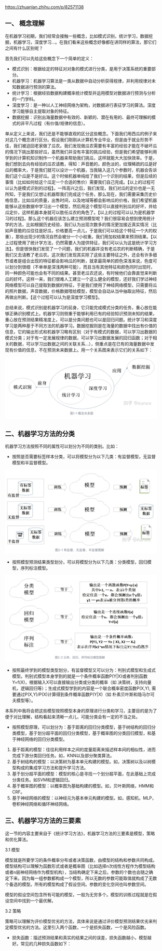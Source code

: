https://zhuanlan.zhihu.com/p/82571138

## 一、 概念理解

在机器学习初期，我们经常会接触一些概念，比如模式识别，统计学习，数据挖掘，机器学习，深度学习...。在我们看来这些概念好像都在讲同样的算法，那它们之间有什么区别呢？

首先我们可以先给这些概念下一个简单的定义：

- 模式识别：根据给定的特征对对象的模式进行分类，是用于决策系统的重要部分。
- 机器学习：机器学习算法是一类从数据中自动分析获得规律，并利用规律对未知数据进行预测的算法。
- 统计学习：根据经验数据构建概率统计模型并运用模型对数据进行预测与分析的一门学科。
- 深度学习：是一种以人工神经网络为架构，对数据进行表征学习的算法。深度学习能够自主提取对象的特征。
- 数据挖掘：识别出海量数据中有效的、新颖的、潜在有用的、最终可理解的模式的非平凡过程（有价值/规律的信息）。

单从定义上来说，我们还是不能够直观的区分这些概念。下面我们用西瓜的例子来对这几个概念进行区分。假设我们刚刚从计算机专业毕业，但是由于就业形势不佳，我们被迫回老家做了瓜农。我们发现做瓜农需要有丰富的经验才能在不破坏瓜的情况下挑出那些好瓜，虽然我们并没有丰富的挑瓜经验，但是我们希望能够利用学到的计算机知识制作一个机器来帮助我们挑瓜，这样就能大大加快效率。于是，我们想到去向有经验的瓜农请教，得知：声音脆的，颜色淡的，纹理稀疏的瓜是好瓜的概率大，于是我们就可以设计一个机器，当我输入这几个参数时，机器会告诉我们这个瓜是不是好瓜。这个时候机器单纯给了我们一个识别的结果，但是后续的事情（比如如何给这个瓜定一个合适的售价）需要我们自己完成。【以上的过程可以认为是模式识别的过程】。一阵高兴之后，我们发现，我们对瓜的定价也是一无所知，于是我们又想让机器帮我们完成这个任务，那么现在，我们需要采集历史价格信息，比如瓜的质量，出售时间，以及地域等都会影响瓜的价格，我们希望机器能够从这些数据中学习出一个模型，然后用这个模型可以直接判别瓜的好坏，并给瓜定价，这样机器本身就可以胜任瓜农的角色了。【以上的过程可以认为是机器学习的过程】。那么这个机器应该怎么建立预测模型呢？我们很容易会想到使用统计学的方法，比如根据历史经验，我们认为出现次数多的情况更加接近真实情况（比如声音脆的瓜往往是好瓜，价格要高一点儿，于是我们可以给这个特征一个大的权重），那些出现少的情况自然会被分一个小权重。我们用加权结果来预测结果。【以上过程使用了统计学方法，仍然需要人为提供特征，我们可以认为这是统计学习方法】。但是很快我们发现了一个问题，我们的机器并没有老瓜农的判断精确，于是我们又去请教了老瓜农。这次我们发现其实除了这些主要特征之外，还会有许多细节或者是组合出现的特征都会影响瓜的判断，就拿最简单的颜色深浅来说，色度可以划分到很细（不单单是深浅两种可能），而且当有其他特征和颜色同时出现时，同一种颜色可能也会有不同的结果。甚至老瓜农还说，有时候他们会靠直觉来判断瓜的好坏。这样一来，我们很难人工建立一个这么健全的模型，还好我们学过神经网络模型可以自己提取到数据的特征，于是我们使用了神经网络模型，只需要将瓜的照片数据，声音数据，价格数据喂给模型，模型会自动从当中抽取出特征，然后再做出判断。【这个过程可以认为是深度学习模型】。

总结来说，模式识别是机器学习的前身，它只能完成模式分类的任务，重心放在能够正确识别模式上。机器学习则侧重于能够利用已有的经验知识预测未知的结果，重心放在预测结果精准度上，可以是分类问题也可以是回归问题。统计学习和深度学习是两种基于不同方法的机器学习。数据挖掘则是在海量的数据中找出有价值的信息，它的输出形式和机器学习略有区别（对于有模式的数据，可以学习出数据的模式分类；对于有一定发展规律的数据，可以学习出数据发展的回归函数；对于相关的数据，可以学习出数据之间的关联关系...），侧重点是在已有的海量数据中发现有价值的信息，不在预测未来数据上。用一个关系图来表示它们的关系如下：

<img src=".asserts/image-20240702163305185.png" alt="image-20240702163305185" style="zoom:50%;" />



## 二、机器学习方法的分类

机器学习方法按照不同的属性可以划分为不同的类别。比如：

- 按照是否需要标签样本分类，可以将模型分为以下几类：有监督模型，无监督模型和半监督模型。

<img src=".asserts/image-20240702163334740.png" alt="image-20240702163334740" style="zoom:50%;" />

* 按照模型预测结果类型划分，可以将模型分为以下几类：分类模型，回归模型，序列标注模型。

<img src=".asserts/image-20240704150441621.png" alt="image-20240704150441621" style="zoom:50%;" />

* 按照最终学到的模型类型划分，有监督模型又可以分为：判别式模型和生成式模型。判别式模型本身学到的就是一个条件概率函数P(Y|X)或者判别函数Y=f(X)，根据输入X可以直接输出分类或分类的概率（如 决策树，支持向量机，逻辑回归等）；生成式模型学到的内容是一个联合概率密度函数P(X,Y), 需要通过P(X,Y)/P(X)计算得到条件概率函数P(Y|X)（如 朴素贝叶斯和隐马尔可夫模型等）。

本系列中我将会把这些模型按照模型本身的原理进行分类和学习，主要目的是为了便于对比理解，结构看起来清晰一点儿，可能分类会有一定的不当之处。

- 按照模型原理，可以划分为：基于距离的回归分类模型，基于树结构的回归分类模型，基于划分超平面的回归分类模型，基于概率图的分类回归模型，和基于神经网络的回归分类模型。

1. 基于距离的模型：往往利用样本之间的度量距离来描述样本间的相似性，进而完成下游分类回归任务。如，KNN以及部分聚类算法。
2. 基于树结构的模型：以决策树为基本单元构建的模型。如，决策树以及以树模型构成的集成学习方法和提升学习方法。
3. 基于划分超平面的模型：模型的核心是寻找一个划分超平面，在此基础上完成分类任务。如SVM和逻辑回归。
4. 基于概率图的模型：以概率图为基础构建的模型。如，贝叶斯网络，HMM和CRF。
5. 基于神经网络的模型：以神经元为基本单元构建的模型。如，感知机，MLP，卷积神经网络和循环神经网络。



## 三、机器学习方法的三要素



这一节的内容主要来自于《统计学习方法》，机器学习方法的三要素是模型，策略和优化算法。

3.1 模型

模型就是所要学习的条件概率分布或者决策函数，由模型的结构和参数共同构成。模型结构可以理解为函数形式或者是概率图（比如选择n次线性方程作为模型结构或者n层神经网络作为模型机构），当结构确定下来之后，参数的个数也会随之确定下来。因为每一组参数都构成一个模型，所以无数的参数可能取值就构成了无数个备选的模型。所有的模型构成了假设空间。参数的变化空间也叫参数空间。

模型的假设空间包含所有可能的模型，一般为无穷多个。模型的训练过程就是在假设空间中找到一个最优解。

3.2 策略

策略可以理解为评价模型优劣的方法，具体来说是通过评价模型预测结果优劣来判定模型优劣的方法。这里引入两个函数，一个是损失函数，一个是风险函数。

- 损失函数：描述预测结果和真实的结果之间的误差，损失函数越小，模型越好。常见的几种损失函数如下：




















